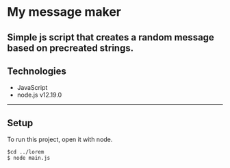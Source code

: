 # My message maker 
Simple js script that creates a random message based on precreated strings.
---
## Technologies 
* JavaScript
* node.js v12.19.0

***
## Setup
To run this project, open it with node.
```
$cd ../lorem
$ node main.js
```
